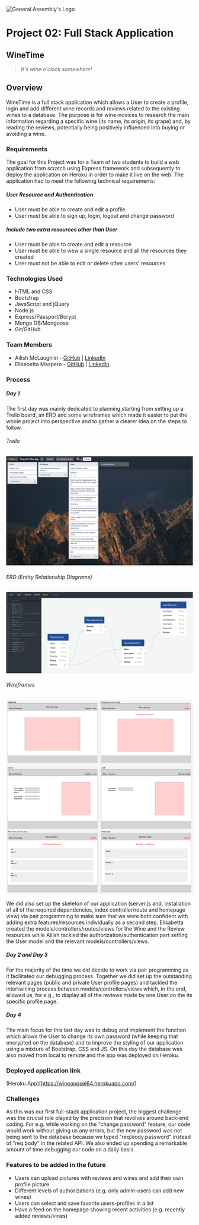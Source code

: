 ![General Assembly's Logo](https://camo.githubusercontent.com/603ef5eae7d28900a9678ae96c6c60a9c72f8a059c328b28cf978df999cea1f8/68747470733a2f2f692e696d6775722e636f6d2f6c7a56493364382e706e67)
# Project 02: Full Stack Application

## WineTime 
> *It's wine o'clock somewhere!*


## Overview
WineTime is a full stack application which allows a User to create a profile, login and add different wine records and reviews related to the existing wines to a database. The purpose is for wine-novices to research the main information regarding a specific wine (its name, its origin, its grape) and, by reading the reviews, potentially being positively influenced into buying or avoiding a wine. 
### Requirements
The goal for this Project was for a Team of two students to build a web application from scratch using Express framework and subsequently to deploy the application on Heroku in order to make it live on the web. 
The application had to meet the following technical requirements:
##### User Resource and Authentication
- User must be able to create and edit a profile
- User must be able to sign up, login, logout and change password

##### Include two extra resources other than User
- User must be able to create and edit a resource
- User must be able to view a single resource and all the resources they created
- User must not be able to edit or delete other users' resources

### Technologies Used
- HTML and CSS
- Bootstrap 
- JavaScript and jQuery
- Node.js
- Express/Passport/Bcrypt
- Mongo DB/Mongoose
- Git/GitHub

### Team Members
- Ailish McLaughlin - [GitHub]() | [LinkedIn](www.linkedin.com/in/ailish-mclaughlin)
- Elisabetta Maspero - [GitHub](https://github.com/emaspero) | [LinkedIn](https://www.linkedin.com/in/elisabetta-maspero-990bb3111/)

### Process
##### Day 1
The first day was mainly dedicated to planning starting from setting up a Trello board, an ERD and some wireframes which made it easier to put the whole project into perspective and to gather a clearer idea on the steps to follow.
###### Trello
![Trello board screenshot picture](/public/images/trello-screenshot.png)
###### ERD (Entity Relationship Diagrams)
![ERD screenshot picture](/public/images/erd-screenshot.png)
###### Wireframes
![Wireframes pictures screenshot](/public/images/wireframes-screenshot.png)

We did also set up the skeleton of our application (server.js and, installation of all of the required dependencies, index controller/route and homepage view) via pair programming to make sure that we were both confident with adding extra features/resources individually as a second step.
Elisabetta created the models/controllers/routes/views for the Wine and the Review resources while Ailish tackled the authorization/authentication part setting the User model and the relevant models/controllers/views.

##### Day 2 and Day 3
For the majority of the time we did decide to work via pair programming as it facilitated our debugging process.
Together we did set up the outstanding relevant pages (public and private User profile pages) and tackled the intertwining process between models/controllers/views which, in the end, allowed us, for e.g., to display all of the reviews made by one User on the its specific profile page.

##### Day 4
The main focus for this last day was to debug and implement the function which allows the User to change its own password (while keeping that encrypted on the database) and to improve the styling of our application using a mixture of Bootstrap, CSS and JS.
On this day the database was also moved from local to remote and the app was deployed on Heroku.

### Deployed application link
(Heroku App)[https://wineappsei64.herokuapp.com/]

### Challenges
As this was our first full-stack application project, the biggest challenge was the crucial role played by the precision that revolves around back-end coding. For e.g. while working on the "change password" feature, our code would work without giving us any errors, but the new password was not being sent to the database because we typed "req.body.password" instead of "req.body" in the related API. We also ended up spending a remarkable amount of time debugging our code on a daily basis. 

### Features to be added in the future
- Users can upload pictures with reviews and wines and add their own profile picture
- Different levels of authorizations (e.g. only admin-users can add new wines)
- Users can select and save favorite users-profiles in a list
- Have a feed on the homepage showing recent activities (e.g. recently added reviews/vines)